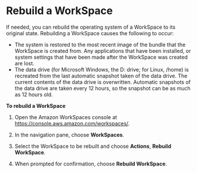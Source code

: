 # Rebuild a WorkSpace<a name="rebuild-workspace"></a>

If needed, you can rebuild the operating system of a WorkSpace to its original state\. Rebuilding a WorkSpace causes the following to occur:
+ The system is restored to the most recent image of the bundle that the WorkSpace is created from\. Any applications that have been installed, or system settings that have been made after the WorkSpace was created are lost\.
+ The data drive \(for Microsoft Windows, the D: drive; for Linux, /home\) is recreated from the last automatic snapshot taken of the data drive\. The current contents of the data drive is overwritten\. Automatic snapshots of the data drive are taken every 12 hours, so the snapshot can be as much as 12 hours old\.

**To rebuild a WorkSpace**

1. Open the Amazon WorkSpaces console at [https://console\.aws\.amazon\.com/workspaces/](https://console.aws.amazon.com/workspaces/)\.

1. In the navigation pane, choose **WorkSpaces**\.

1. Select the WorkSpace to be rebuilt and choose **Actions**, **Rebuild WorkSpace**\.

1. When prompted for confirmation, choose **Rebuild WorkSpace**\.